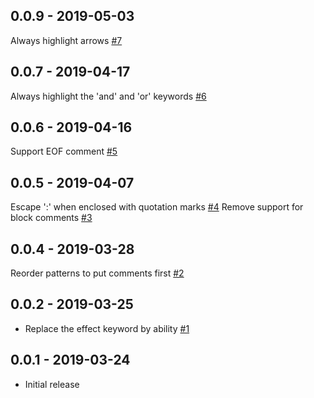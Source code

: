 ## 0.0.9 - 2019-05-03

Always highlight arrows [#7](https://github.com/BenFradet/vscode-unison/issues/7)

## 0.0.7 - 2019-04-17

Always highlight the 'and' and 'or' keywords [#6](https://github.com/BenFradet/vscode-unison/issues/6)

## 0.0.6 - 2019-04-16

Support EOF comment [#5](https://github.com/BenFradet/vscode-unison/issues/5)

## 0.0.5 - 2019-04-07

Escape ':' when enclosed with quotation marks [#4](https://github.com/BenFradet/vscode-unison/issues/4)
Remove support for block comments [#3](https://github.com/BenFradet/vscode-unison/issues/3)

## 0.0.4 - 2019-03-28

Reorder patterns to put comments first [#2](https://github.com/BenFradet/vscode-unison/issues/2)

## 0.0.2 - 2019-03-25

- Replace the effect keyword by ability [#1](https://github.com/BenFradet/vscode-unison/issues/1)

## 0.0.1 - 2019-03-24

- Initial release
